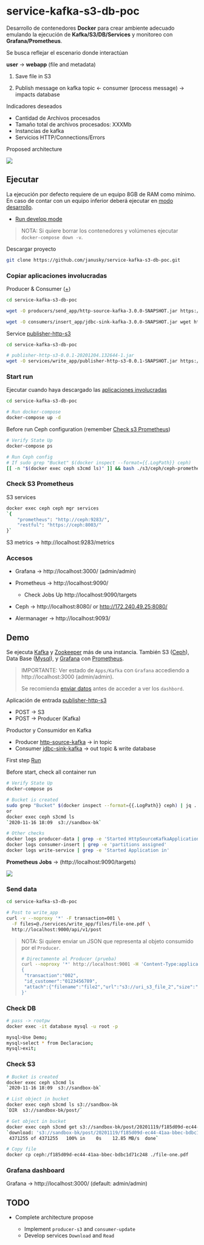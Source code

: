 # service-kafka-s3-db-poc

Desarrollo de contenedores **Docker** para crear ambiente adecuado emulando la ejecución de **Kafka/S3/DB/Services** y monitoreo con **Grafana/Prometheus**.

Se busca reflejar el escenario donde interactúan

**user** -> **webapp** (file and metadata)

1. Save file in S3

2. Publish message on kafka topic <- consumer (process message) -> impacts database

Indicadores deseados

* Cantidad de Archivos procesados
* Tamaño total de archivos procesados: XXXMb
* Instancias de kafka
* Servicios HTTP/Connections/Errors

Proposed architecture

![](docs/architecture-poc.png)

## Ejecutar

La ejecución por defecto requiere de un equipo 8GB de RAM como mínimo. En caso de contar con un equipo inferior deberá ejecutar en [modo desarrollo](DEVELOPMENT.es.md#Run-develop-mode).

* [Run develop mode](DEVELOPMENT.es.md#Run-develop-mode)

>NOTA: Si quiere borrar los contenedores y volúmenes ejecutar `docker-compose down -v`.

Descargar proyecto

```sh
git clone https://github.com/janusky/service-kafka-s3-db-poc.git
```

### Copiar aplicaciones involucradas

Producer & Consumer ([+](https://spring.io/blog/2020/08/10/case-study-build-and-run-a-streaming-application-using-an-http-source-and-a-jdbc-sink))

```sh
cd service-kafka-s3-db-poc

wget -O producers/send_app/http-source-kafka-3.0.0-SNAPSHOT.jar https://repo.spring.io/snapshot/org/springframework/cloud/stream/app/http-source-kafka/3.0.0-SNAPSHOT/http-source-kafka-3.0.0-SNAPSHOT.jar

wget -O consumers/insert_app/jdbc-sink-kafka-3.0.0-SNAPSHOT.jar wget https://repo.spring.io/snapshot/org/springframework/cloud/stream/app/jdbc-sink-kafka/3.0.0-SNAPSHOT/jdbc-sink-kafka-3.0.0-SNAPSHOT.jar
```

Service [publisher-http-s3](https://github.com/janusky/publisher-http-s3)

```sh
cd service-kafka-s3-db-poc

# publisher-http-s3-0.0.1-20201204.132644-1.jar
wget -O services/write_app/publisher-http-s3-0.0.1-SNAPSHOT.jar https://github-production-registry-package-file-4f11e5.s3.amazonaws.com/317548766/a333d780-361c-11eb-880e-424cc1058ebc?X-Amz-Algorithm=AWS4-HMAC-SHA256&X-Amz-Credential=AKIAIWNJYAX4CSVEH53A%2F20201204%2Fus-east-1%2Fs3%2Faws4_request&X-Amz-Date=20201204T134442Z&X-Amz-Expires=300&X-Amz-Signature=da0f1db6015a43f573cbd4be6238c34b6f5bf004f911045d76897a7cef15a236&X-Amz-SignedHeaders=host&actor_id=0&key_id=0&repo_id=0&response-content-disposition=filename%3Dpublisher-http-s3-0.0.1-20201204.132644-1.jar&response-content-type=application%2Foctet-stream
```

### Start run

Ejecutar cuando haya descargado las [aplicaciones involucradas](#Copiar-aplicaciones-involucradas)

```sh
cd service-kafka-s3-db-poc

# Run docker-compose
docker-compose up -d
```

Before run Ceph configuration (remember [Check s3 Prometheus](#Check-S3-Prometheus))

```sh
# Verify State Up
docker-compose ps

# Run Ceph config
# If sudo grep "Bucket" $(docker inspect --format={{.LogPath}} ceph)
[[ -n "$(docker exec ceph s3cmd ls)" ]] && bash ./s3/ceph/ceph-prometheus.sh || echo -e "\e[31mWait for Ceph to finish"
```

### Check S3 Prometheus

S3 services

```sh
docker exec ceph ceph mgr services
`{
    "prometheus": "http://ceph:9283/",
    "restful": "https://ceph:8003/"
}`
```

S3 metrics -> http://localhost:9283/metrics

### Accesos

* Grafana -> http://localhost:3000/ (admin/admin)

* Prometheus -> http://localhost:9090/
  * Check Jobs Up http://localhost:9090/targets

* Ceph -> http://localhost:8080/ or http://172.240.49.25:8080/

* Alermanager -> http://localhost:9093/

## Demo

Se ejecuta [Kafka](https://kafka.apache.org/) y [Zookeeper](https://zookeeper.apache.org/) más de una instancia. También S3 ([Ceph](https://ceph.io/)), Data Base ([Mysql](https://www.mysql.com/)), y [Grafana](https://grafana.com/) con [Prometheus](https://prometheus.io/).

>IMPORTANTE: Ver estado de `Apps/Kafka` con `Grafana` accediendo a http://localhost:3000 (admin/admin).
>
>Se recomienda [enviar datos](#Send-data) antes de acceder a ver los `dashbord`.

Aplicación de entrada [publisher-http-s3](https://github.com/janusky/publisher-http-s3.git)

* POST -> S3
* POST -> Producer (Kafka)

Productor y Consumidor en Kafka

* Producer [http-source-kafka](producers/send_app/http-source-kafka-3.0.0-SNAPSHOT.jar) -> in topic
* Consumer [jdbc-sink-kafka](consumers/insert_app/jdbc-sink-kafka-3.0.0-SNAPSHOT.jar) -> out topic & write database

First step [Run](#Run)

Before start, check all container run

```sh
# Verify State Up
docker-compose ps

# Bucket is created
sudo grep "Bucket" $(docker inspect --format={{.LogPath}} ceph) | jq .
or
docker exec ceph s3cmd ls
`2020-11-16 18:09  s3://sandbox-bk`

# Other checks
docker logs producer-data | grep -e 'Started HttpSourceKafkaApplication'
docker logs consumer-insert | grep -e 'partitions assigned'
docker logs write-service | grep -e 'Started Application in'
```

**Prometheus Jobs** -> (http://localhost:9090/targets)

![](docs/images/prometheus-targets.png)

### Send data

```sh
cd service-kafka-s3-db-poc

# Post to write_app
curl -v --noproxy '*' -F transaction=001 \
  -F files=@./services/write_app/files/file-one.pdf \
  http://localhost:9000/api/v1/post
```

>NOTA: Si quiere enviar un JSON que representa al objeto consumido por el `Producer`.
>
>```sh
># Directamente al Producer (prueba)
>curl --noproxy '*' http://localhost:9001 -H 'Content-Type:application/json' -d '
>{
>  "transaction":"002",
>  "id_customer":"0123456789",
>  "attach":{"filename":"file2","url":"s3://uri_s3_file_2","size":"1mb","mimetype":"zip"}
>}'
>```

### Check DB

```sh
# pass -> rootpw
docker exec -it database mysql -u root -p

mysql>Use Demo;
mysql>select * from Declaracion;
mysql>exit;
```

### Check S3

```sh
# Bucket is created
docker exec ceph s3cmd ls
`2020-11-16 18:09  s3://sandbox-bk`

# List object in bucket
docker exec ceph s3cmd ls s3://sandbox-bk
`DIR  s3://sandbox-bk/post/`

# Get object in bucket
docker exec ceph s3cmd get s3://sandbox-bk/post/20201119/f185d09d-ec44-41aa-bbec-bdbc1d71c248 f185d09d-ec44-41aa-bbec-bdbc1d71c248
`download: 's3://sandbox-bk/post/20201119/f185d09d-ec44-41aa-bbec-bdbc1d71c248' -> 'f185d09d-ec44-41aa-bbec-bdbc1d71c248'  [1 of 1]
 4371255 of 4371255   100% in    0s    12.85 MB/s  done`

# Copy file
docker cp ceph:/f185d09d-ec44-41aa-bbec-bdbc1d71c248 ./file-one.pdf
```

### Grafana dashboard

Grafana -> http://localhost:3000/ (default: admin/admin)

## TODO

* Complete architecture propose

  * Implement `producer-s3` and `consumer-update`
  * Develop services `Download` and `Read`
